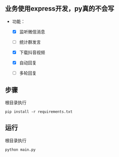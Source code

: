 ## 业务使用express开发，py真的不会写


- 功能：
    - [x] 监听微信消息
    - [ ] 统计群发言
    - [x] 下载抖音视频
    - [x] 自动回复
    - [ ] 多轮回复


## 步骤

根目录执行
```pip
pip install -r requirements.txt
```

## 运行
根目录执行
```text
python main.py
```
